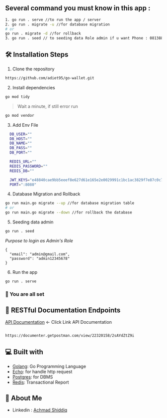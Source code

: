
## Several command you must know in this app :
```bash
1. go run . serve //to run the app / server
2. go run . migrate -u //for database migration
# or
go run . migrate -d //for rollback
3. go run . seed // to seeding data Role admin if u want Phone : 081388355301 Pin : 123987
```

## 🛠️ Installation Steps

1. Clone the repository

```bash
https://github.com/adiet95/go-wallet.git
```

2. Install dependencies

```bash
go mod tidy
```
> Wait a minute, if still error run 

```bash
go mod vendor
```

3. Add Env File

```sh
  DB_USER=""
  DB_HOST=""
  DB_NAME=""
  DB_PASS=""
  DB_PORT=""

  REDIS_URL=""
  REDIS_PASSWORD=""
  REDIS_DB=""

  JWT_KEYS="e48840cae9bb5eeef8e627d61e165e2e0029991c1bc1ac3829f7e87c0c78e569"
  PORT=":8080"
```

4. Database Migration and Rollback

```bash
go run main.go migrate --up //for database migration table
# or
go run main.go migrate --down //for rollback the database
```

5. Seeding data admin

```bash
go run . seed
```
_Purpose to login as Admin's Role_
```
{
  "email": "admin@gmail.com",
  "password": "admin12345678"
}
```

6. Run the app

```bash
go run . serve
```

### 🚀 You are all set

## 🔗 RESTful Documentation Endpoints
[API Documentation](https://documenter.getpostman.com/view/22320158/2sAYdZtZ9i) <- Click Link
API Documentation
```bash

https://documenter.getpostman.com/view/22320158/2sAYdZtZ9i

```


## 💻 Built with

- [Golang](https://go.dev/): Go Programming Language
- [Echo](https://echo.labstack.com/): for handle http request
- [Postgres](https://www.postgresql.org/): for DBMS
- [Redis](https://redis.io/): Transactional Report


## 🚀 About Me

- Linkedin : [Achmad Shiddiq](https://www.linkedin.com/in/achmad-shiddiq-alimudin/)
